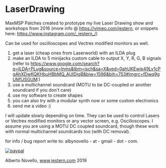 # LaserDrawing
MaxMSP Patches created to prototype my live Laser Drawing show and workshops from 2016 (more info @ https://vimeo.com/jestern, or snippets here: https://www.instagram.com/_jestern_/)

Can be used for oscilloscopes and Vectrex modified monitors as well.

1) get a laser (cheap ones from Laserworld) with an ILDA plug
2) make an ILDA to 5 minijacks custom cable to output X, Y, R, G, B signals (refer to https://www.google.com/search?q=ILDA+PLug&source=lnms&tbm=isch&sa=X&ved=0ahUKEwip49Lv1cPgAhXDwKQKHbuHBbMQ_AUIDigB&biw=1596&bih=753#imgrc=fDwq9gUM1JSGUM:)
3) use a multichannel soundcard (MOTU to be DC-coupled or another soundcard if you don't care) 
4) use my software to create shapes
5) you can also try with a modular synth now or some custom electronics
5) send me a video :)

I will update slowly depending on time. They can be used to control Lasers or Vectrex modified monitors or any vector screen, e.g. Oscilloscopes.
I assume you are using a MOTU DC coupled soundcard, though these work with normal multichannel soundcards too (with DC removal). 

for info /  bug report write to: albynovello - at - gmail - dot - com.

[![paypal](https://www.paypalobjects.com/en_US/i/btn/btn_donateCC_LG.gif)](https://www.paypal.com/paypalme/jestern)

Alberto Novello, www.jestern.com 2019 
